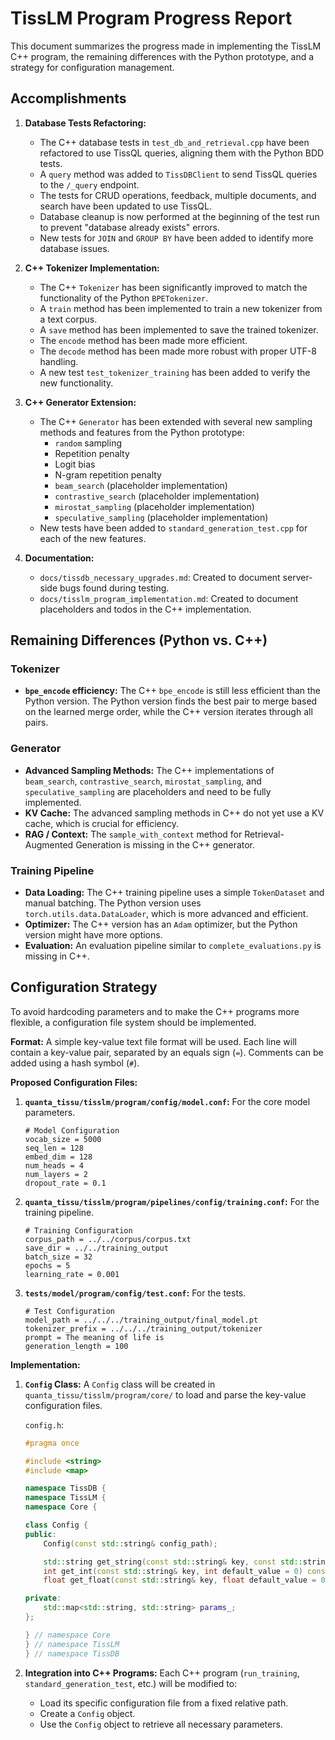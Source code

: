 # TissLM Program Progress Report

This document summarizes the progress made in implementing the TissLM C++ program, the remaining differences with the Python prototype, and a strategy for configuration management.

## Accomplishments

1.  **Database Tests Refactoring:**
    -   The C++ database tests in `test_db_and_retrieval.cpp` have been refactored to use TissQL queries, aligning them with the Python BDD tests.
    -   A `query` method was added to `TissDBClient` to send TissQL queries to the `/_query` endpoint.
    -   The tests for CRUD operations, feedback, multiple documents, and search have been updated to use TissQL.
    -   Database cleanup is now performed at the beginning of the test run to prevent "database already exists" errors.
    -   New tests for `JOIN` and `GROUP BY` have been added to identify more database issues.

2.  **C++ Tokenizer Implementation:**
    -   The C++ `Tokenizer` has been significantly improved to match the functionality of the Python `BPETokenizer`.
    -   A `train` method has been implemented to train a new tokenizer from a text corpus.
    -   A `save` method has been implemented to save the trained tokenizer.
    -   The `encode` method has been made more efficient.
    -   The `decode` method has been made more robust with proper UTF-8 handling.
    -   A new test `test_tokenizer_training` has been added to verify the new functionality.

3.  **C++ Generator Extension:**
    -   The C++ `Generator` has been extended with several new sampling methods and features from the Python prototype:
        -   `random` sampling
        -   Repetition penalty
        -   Logit bias
        -   N-gram repetition penalty
        -   `beam_search` (placeholder implementation)
        -   `contrastive_search` (placeholder implementation)
        -   `mirostat_sampling` (placeholder implementation)
        -   `speculative_sampling` (placeholder implementation)
    -   New tests have been added to `standard_generation_test.cpp` for each of the new features.

4.  **Documentation:**
    -   `docs/tissdb_necessary_upgrades.md`: Created to document server-side bugs found during testing.
    -   `docs/tisslm_program_implementation.md`: Created to document placeholders and todos in the C++ implementation.

## Remaining Differences (Python vs. C++)

### Tokenizer

-   **`bpe_encode` efficiency:** The C++ `bpe_encode` is still less efficient than the Python version. The Python version finds the best pair to merge based on the learned merge order, while the C++ version iterates through all pairs.

### Generator

-   **Advanced Sampling Methods:** The C++ implementations of `beam_search`, `contrastive_search`, `mirostat_sampling`, and `speculative_sampling` are placeholders and need to be fully implemented.
-   **KV Cache:** The advanced sampling methods in C++ do not yet use a KV cache, which is crucial for efficiency.
-   **RAG / Context:** The `sample_with_context` method for Retrieval-Augmented Generation is missing in the C++ generator.

### Training Pipeline

-   **Data Loading:** The C++ training pipeline uses a simple `TokenDataset` and manual batching. The Python version uses `torch.utils.data.DataLoader`, which is more advanced and efficient.
-   **Optimizer:** The C++ version has an `Adam` optimizer, but the Python version might have more options.
-   **Evaluation:** An evaluation pipeline similar to `complete_evaluations.py` is missing in C++.

## Configuration Strategy

To avoid hardcoding parameters and to make the C++ programs more flexible, a configuration file system should be implemented.

**Format:**
A simple key-value text file format will be used. Each line will contain a key-value pair, separated by an equals sign (`=`). Comments can be added using a hash symbol (`#`).

**Proposed Configuration Files:**

1.  **`quanta_tissu/tisslm/program/config/model.conf`:** For the core model parameters.
    ```
    # Model Configuration
    vocab_size = 5000
    seq_len = 128
    embed_dim = 128
    num_heads = 4
    num_layers = 2
    dropout_rate = 0.1
    ```

2.  **`quanta_tissu/tisslm/program/pipelines/config/training.conf`:** For the training pipeline.
    ```
    # Training Configuration
    corpus_path = ../../corpus/corpus.txt
    save_dir = ../../training_output
    batch_size = 32
    epochs = 5
    learning_rate = 0.001
    ```

3.  **`tests/model/program/config/test.conf`:** For the tests.
    ```
    # Test Configuration
    model_path = ../../../training_output/final_model.pt
    tokenizer_prefix = ../../../training_output/tokenizer
    prompt = The meaning of life is
    generation_length = 100
    ```

**Implementation:**

1.  **`Config` Class:**
    A `Config` class will be created in `quanta_tissu/tisslm/program/core/` to load and parse the key-value configuration files.

    `config.h`:
    ```cpp
    #pragma once

    #include <string>
    #include <map>

    namespace TissDB {
    namespace TissLM {
    namespace Core {

    class Config {
    public:
        Config(const std::string& config_path);

        std::string get_string(const std::string& key, const std::string& default_value = "") const;
        int get_int(const std::string& key, int default_value = 0) const;
        float get_float(const std::string& key, float default_value = 0.0f) const;

    private:
        std::map<std::string, std::string> params_;
    };

    } // namespace Core
    } // namespace TissLM
    } // namespace TissDB
    ```

2.  **Integration into C++ Programs:**
    Each C++ program (`run_training`, `standard_generation_test`, etc.) will be modified to:
    -   Load its specific configuration file from a fixed relative path.
    -   Create a `Config` object.
    -   Use the `Config` object to retrieve all necessary parameters.
